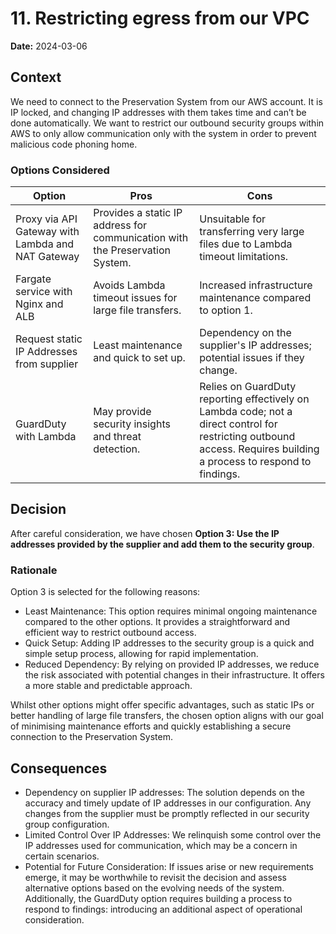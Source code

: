 # 11. Restricting egress from our VPC

**Date:** 2024-03-06

## Context

We need to connect to the Preservation System from our AWS account. It is IP locked, and changing IP addresses with them takes time and can’t be done automatically. We want to restrict our outbound security groups within AWS to only allow communication only with the system in order to prevent malicious code phoning home.

### Options Considered

| Option                                            | Pros                                                                         | Cons                                                                                                                                                                |
| ------------------------------------------------- | ---------------------------------------------------------------------------- | ------------------------------------------------------------------------------------------------------------------------------------------------------------------- |
| Proxy via API Gateway with Lambda and NAT Gateway | Provides a static IP address for communication with the Preservation System. | Unsuitable for transferring very large files due to Lambda timeout limitations.                                                                                     |
| Fargate service with Nginx and ALB                | Avoids Lambda timeout issues for large file transfers.                       | Increased infrastructure maintenance compared to option 1.                                                                                                          |
| Request static IP Addresses from supplier         | Least maintenance and quick to set up.                                       | Dependency on the supplier's IP addresses; potential issues if they change.                                                                                         |
| GuardDuty with Lambda                             | May provide security insights and threat detection.                          | Relies on GuardDuty reporting effectively on Lambda code; not a direct control for restricting outbound access. Requires building a process to respond to findings. |

## Decision

After careful consideration, we have chosen **Option 3: Use the IP addresses provided by the supplier and add them to the security group**.

### Rationale

Option 3 is selected for the following reasons:

- Least Maintenance: This option requires minimal ongoing maintenance compared to the other options. It provides a straightforward and efficient way to restrict outbound access.
- Quick Setup: Adding IP addresses to the security group is a quick and simple setup process, allowing for rapid implementation.
- Reduced Dependency: By relying on provided IP addresses, we reduce the risk associated with potential changes in their infrastructure. It offers a more stable and predictable approach.

Whilst other options might offer specific advantages, such as static IPs or better handling of large file transfers, the chosen option aligns with our goal of minimising maintenance efforts and quickly establishing a secure connection to the Preservation System.

## Consequences

- Dependency on supplier IP addresses: The solution depends on the accuracy and timely update of IP addresses in our configuration. Any changes from the supplier must be promptly reflected in our security group configuration.
- Limited Control Over IP Addresses: We relinquish some control over the IP addresses used for communication, which may be a concern in certain scenarios.
- Potential for Future Consideration: If issues arise or new requirements emerge, it may be worthwhile to revisit the decision and assess alternative options based on the evolving needs of the system. Additionally, the GuardDuty option requires building a process to respond to findings: introducing an additional aspect of operational consideration.
